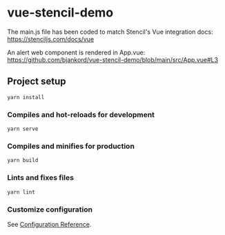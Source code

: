 # vue-stencil-demo

The main.js file has been coded to match Stencil's Vue integration docs:
https://stenciljs.com/docs/vue

An alert web component is rendered in App.vue:
https://github.com/bjankord/vue-stencil-demo/blob/main/src/App.vue#L3

## Project setup
```
yarn install
```

### Compiles and hot-reloads for development
```
yarn serve
```

### Compiles and minifies for production
```
yarn build
```

### Lints and fixes files
```
yarn lint
```

### Customize configuration
See [Configuration Reference](https://cli.vuejs.org/config/).
